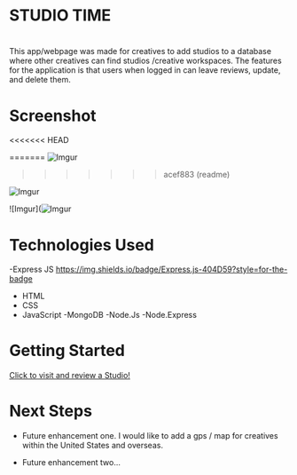 # <h1>STUDIO TIME<h1>
# <STUDIO>
This app/webpage was made for creatives to add studios to a database where other creatives can find studios /creative workspaces. The features for the application is that users when logged in can leave reviews, update, and delete them. 

# Screenshot


<<<<<<< HEAD

=======
![Imgur](https://i.imgur.com/7ZtURhO.png)
>>>>>>> acef883 (readme)

![Imgur](https://i.imgur.com/qFDCAfa.png)

![Imgur](![Imgur](https://i.imgur.com/qFDCAfa.png)

# Technologies Used

-Express JS
https://img.shields.io/badge/Express.js-404D59?style=for-the-badge
- HTML
- CSS
- JavaScript
-MongoDB
-Node.Js
-Node.Express



# Getting Started

[Click to visit and review a Studio!](https://studio-time.herokuapp.com/)

# Next Steps

- Future enhancement one.
I would like to add a gps / map for creatives within the United States and overseas.

- Future enhancement two... 
